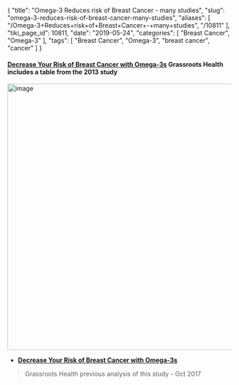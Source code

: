 {
    "title": "Omega-3 Reduces risk of Breast Cancer - many studies",
    "slug": "omega-3-reduces-risk-of-breast-cancer-many-studies",
    "aliases": [
        "/Omega-3+Reduces+risk+of+Breast+Cancer+-+many+studies",
        "/10811"
    ],
    "tiki_page_id": 10811,
    "date": "2019-05-24",
    "categories": [
        "Breast Cancer",
        "Omega-3"
    ],
    "tags": [
        "Breast Cancer",
        "Omega-3",
        "breast cancer",
        "cancer"
    ]
}


#### [Decrease Your Risk of Breast Cancer with Omega-3s](http://campaign.r20.constantcontact.com/render?m=1102722411090&ca=af9508c5-617d-408a-8a28-535c093a600f) Grassroots Health includes a table from the 2013 study

<img src="https://d378j1rmrlek7x.cloudfront.net/attachments/jpeg/zheng-2013.jpg" alt="image" width="600">

*  **[Decrease Your Risk of Breast Cancer with Omega-3s](https://grassrootshealth.net/document/decrease-risk-breast-cancer-omega-3s/)** 

> Grassroots Health previous analysis of this study - Oct 2017